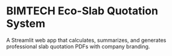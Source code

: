 # BIMTECH Eco-Slab Quotation System
A Streamlit web app that calculates, summarizes, and generates professional slab quotation PDFs with company branding.
